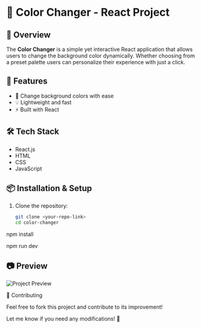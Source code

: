 # 🎨 Color Changer - React Project  

## 🌟 Overview  
The **Color Changer** is a simple yet interactive React application that allows users to change the background color dynamically. Whether choosing from a preset palette users can personalize their experience with just a click.  

## 🚀 Features  
- 🎨 Change background colors with ease   
- 💡 Lightweight and fast  
- ⚡ Built with React  

## 🛠️ Tech Stack  
- React.js
- HTML
- CSS
- JavaScript

## 📦 Installation & Setup  

1. Clone the repository:  
   ```sh
   git clone <your-repo-link>
   cd color-changer

npm install

npm run dev

## 📷 Preview  
![Project Preview](./public/porject_view.png)  

🤝 Contributing


Feel free to fork this project and contribute to its improvement!


Let me know if you need any modifications! 🚀
